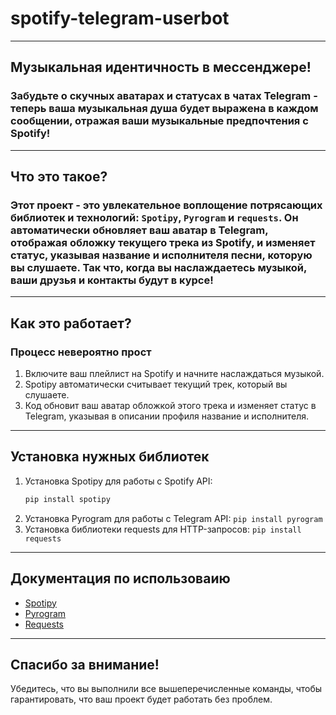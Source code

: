 # spotify-telegram-userbot

___

## Музыкальная идентичность в мессенджере!

### Забудьте о скучных аватарах и статусах в чатах Telegram - теперь ваша музыкальная душа будет выражена в каждом сообщении, отражая ваши музыкальные предпочтения с Spotify!

___

## Что это такое?

### Этот проект - это увлекательное воплощение потрясающих библиотек и технологий: `Spotipy`, `Pyrogram` и `requests`. Он автоматически обновляет ваш аватар в Telegram, отображая обложку текущего трека из Spotify, и изменяет статус, указывая название и исполнителя песни, которую вы слушаете. Так что, когда вы наслаждаетесь музыкой, ваши друзья и контакты будут в курсе!

___

## Как это работает?

### Процесс невероятно прост
1. Включите ваш плейлист на Spotify и начните наслаждаться музыкой.
2. Spotipy автоматически считывает текущий трек, который вы слушаете.
3. Код обновит ваш аватар обложкой этого трека и изменяет статус в Telegram, указывая в описании профиля название и исполнителя.

___

## Установка нужных библиотек

1. Установка Spotipy для работы с Spotify API:
    ```python
    pip install spotipy
   ```
1. Установка Pyrogram для работы с Telegram API:
    `pip install pyrogram`
1. Установка библиотеки requests для HTTP-запросов:
    `pip install requests`
___

## Документация по использоваию
+ [Spotipy](https://spotipy.readthedocs.io/en/2.22.1/#)
+ [Pyrogram](https://docs.pyrogram.org/)
+ [Requests](https://requests.readthedocs.io/en/latest/)
___
## Спасибо за внимание!
 Убедитесь, что вы выполнили все вышеперечисленные команды, чтобы гарантировать, что ваш проект будет работать без проблем.
